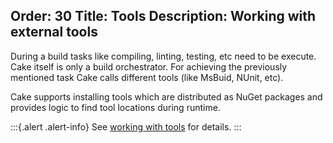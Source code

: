 Order: 30
Title: Tools
Description: Working with external tools
---

During a build tasks like compiling, linting, testing, etc need to be execute.
Cake itself is only a build orchestrator.
For achieving the previously mentioned task Cake calls different tools (like MsBuid, NUnit, etc).

Cake supports installing tools which are distributed as NuGet packages and provides logic to find tool locations during runtime.

:::{.alert .alert-info}
See [working with tools](/docs/writing-builds/tools/) for details.
:::
